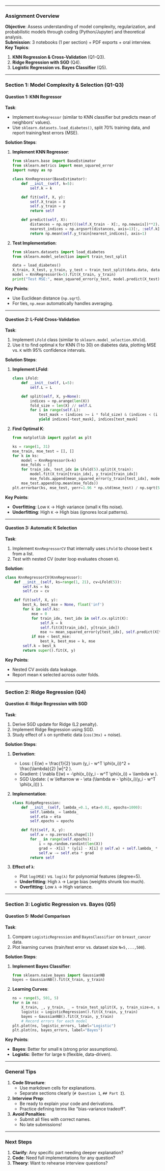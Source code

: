 
---

### **Assignment Overview**  
**Objective**: Assess understanding of model complexity, regularization, and probabilistic models through coding (Python/Jupyter) and theoretical analysis.  
**Submission**: 3 notebooks (1 per section) + PDF exports + oral interview.  
**Key Topics**:  
1. **KNN Regression & Cross-Validation** (Q1-Q3).  
2. **Ridge Regression with SGD** (Q4).  
3. **Logistic Regression vs. Bayes Classifier** (Q5).  

---

### **Section 1: Model Complexity & Selection (Q1-Q3)**  
#### **Question 1: KNN Regressor**  
**Task**:  
- Implement `KnnRegressor` (similar to KNN classifier but predicts mean of neighbors’ values).  
- Use `sklearn.datasets.load_diabetes()`, split 70% training data, and report training/test errors (MSE).  

**Solution Steps**:  
1. **Implement KNN Regressor**:  
   ```python
   from sklearn.base import BaseEstimator
   from sklearn.metrics import mean_squared_error
   import numpy as np

   class KnnRegressor(BaseEstimator):
       def __init__(self, k=5):
           self.k = k

       def fit(self, X, y):
           self.X_train = X
           self.y_train = y
           return self

       def predict(self, X):
           distances = np.sqrt(((self.X_train - X[:, np.newaxis])**2).sum(axis=2))
           nearest_indices = np.argsort(distances, axis=1)[:, :self.k]
           return np.mean(self.y_train[nearest_indices], axis=1)
   ```  
2. **Test Implementation**:  
   ```python
   from sklearn.datasets import load_diabetes
   from sklearn.model_selection import train_test_split

   data = load_diabetes()
   X_train, X_test, y_train, y_test = train_test_split(data.data, data.target, train_size=0.7)
   model = KnnRegressor(k=5).fit(X_train, y_train)
   print("Test MSE:", mean_squared_error(y_test, model.predict(X_test)))
   ```

**Key Points**:  
- Use Euclidean distance (`np.sqrt`).  
- For ties, `np.mean` automatically handles averaging.  

---

#### **Question 2: L-Fold Cross-Validation**  
**Task**:  
1. Implement `LFold` class (similar to `sklearn.model_selection.KFold`).  
2. Use it to find optimal `K` for KNN (1 to 30) on diabetes data, plotting MSE vs. `K` with 95% confidence intervals.  

**Solution Steps**:  
1. **Implement LFold**:  
   ```python
   class LFold:
       def __init__(self, L=5):
           self.L = L

       def split(self, X, y=None):
           indices = np.arange(len(X))
           fold_size = len(X) // self.L
           for i in range(self.L):
               test_mask = (indices >= i * fold_size) & (indices < (i + 1) * fold_size)
               yield indices[~test_mask], indices[test_mask]
   ```  
2. **Find Optimal K**:  
   ```python
   from matplotlib import pyplot as plt

   ks = range(1, 31)
   mse_train, mse_test = [], []
   for k in ks:
       model = KnnRegressor(k=k)
       mse_folds = []
       for train_idx, test_idx in LFold(5).split(X_train):
           model.fit(X_train[train_idx], y_train[train_idx])
           mse_folds.append(mean_squared_error(y_train[test_idx], model.predict(X_train[test_idx])))
       mse_test.append(np.mean(mse_folds))
   plt.errorbar(ks, mse_test, yerr=1.96 * np.std(mse_test) / np.sqrt(5))
   ```  

**Key Points**:  
- **Overfitting**: Low `K` → High variance (small `K` fits noise).  
- **Underfitting**: High `K` → High bias (ignores local patterns).  

---

#### **Question 3: Automatic K Selection**  
**Task**:  
1. Implement `KnnRegressorCV` that internally uses `LFold` to choose best `K` from a list.  
2. Test with nested CV (outer loop evaluates chosen `K`).  

**Solution**:  
```python
class KnnRegressorCV(KnnRegressor):
    def __init__(self, ks=range(1, 21), cv=LFold(5)):
        self.ks = ks
        self.cv = cv

    def fit(self, X, y):
        best_k, best_mse = None, float('inf')
        for k in self.ks:
            mse = 0
            for train_idx, test_idx in self.cv.split(X):
                self.k = k
                self.fit(X[train_idx], y[train_idx])
                mse += mean_squared_error(y[test_idx], self.predict(X[test_idx])))
            if mse < best_mse:
                best_k, best_mse = k, mse
        self.k = best_k
        return super().fit(X, y)
```

**Key Points**:  
- Nested CV avoids data leakage.  
- Report mean `K` selected across outer folds.  

---

### **Section 2: Ridge Regression (Q4)**  
#### **Question 4: Ridge Regression with SGD**  
**Task**:  
1. Derive SGD update for Ridge (L2 penalty).  
2. Implement Ridge Regression using SGD.  
3. Study effect of `λ` on synthetic data (`cos(3πx)` + noise).  

**Solution Steps**:  
1. **Derivation**:  
   - Loss: \( E(w) = \frac{1}{2} \sum (y_i - w^T \phi(x_i))^2 + \frac{\lambda}{2} \|w\|^2 \).  
   - Gradient: \( \nabla E(w) = -\phi(x_i)(y_i - w^T \phi(x_i)) + \lambda w \).  
   - SGD Update: \( w \leftarrow w - \eta (\lambda w - \phi(x_i)(y_i - w^T \phi(x_i))) \).  

2. **Implementation**:  
   ```python
   class RidgeRegression:
       def __init__(self, lambda_=0.1, eta=0.01, epochs=1000):
           self.lambda_ = lambda_
           self.eta = eta
           self.epochs = epochs

       def fit(self, X, y):
           self.w = np.zeros(X.shape[1])
           for _ in range(self.epochs):
               i = np.random.randint(len(X))
               grad = -X[i] * (y[i] - X[i] @ self.w) + self.lambda_ * self.w
               self.w -= self.eta * grad
           return self
   ```  

3. **Effect of `λ`**:  
   - Plot `log(MSE)` vs. `log(λ)` for polynomial features (degree=5).  
   - **Underfitting**: High `λ` → Large bias (weights shrunk too much).  
   - **Overfitting**: Low `λ` → High variance.  

---

### **Section 3: Logistic Regression vs. Bayes (Q5)**  
#### **Question 5: Model Comparison**  
**Task**:  
1. Compare `LogisticRegression` and `BayesClassifier` on `breast_cancer` data.  
2. Plot learning curves (train/test error vs. dataset size `N=5,...,500`).  

**Solution Steps**:  
1. **Implement Bayes Classifier**:  
   ```python
   from sklearn.naive_bayes import GaussianNB
   bayes = GaussianNB().fit(X_train, y_train)
   ```  

2. **Learning Curves**:  
   ```python
   ns = range(5, 501, 5)
   for n in ns:
       X_train, _, y_train, _ = train_test_split(X, y, train_size=n, shuffle=True)
       logistic = LogisticRegression().fit(X_train, y_train)
       bayes = GaussianNB().fit(X_train, y_train)
       # Record errors for each model
   plt.plot(ns, logistic_errors, label="Logistic")
   plt.plot(ns, bayes_errors, label="Bayes")
   ```  

**Key Points**:  
- **Bayes**: Better for small `N` (strong prior assumptions).  
- **Logistic**: Better for large `N` (flexible, data-driven).  

---

### **General Tips**  
1. **Code Structure**:  
   - Use markdown cells for explanations.  
   - Separate sections clearly (`# Question 1`, `## Part I`).  
2. **Interview Prep**:  
   - Be ready to explain your code and derivations.  
   - Practice defining terms like "bias-variance tradeoff".  
3. **Avoid Penalties**:  
   - Submit all files with correct names.  
   - No late submissions!  

---

### **Next Steps**  
1. **Clarify**: Any specific part needing deeper explanation?  
2. **Code**: Need full implementations for any question?  
3. **Theory**: Want to rehearse interview questions?  